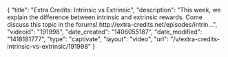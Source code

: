 {
    "title": "Extra Credits: Intrinsic vs Extrinsic",
    "description": "This week, we explain the difference between intrinsic and extrinsic rewards. Come discuss this topic in the forums! http:\/\/extra-credits.net\/episodes\/intrin...",
    "videoid": "191998",
    "date_created": "1406055187",
    "date_modified": "1418181777",
    "type": "captivate",
    "layout": "video",
    "url": "\/v\/extra-credits-intrinsic-vs-extrinsic\/191998"
}